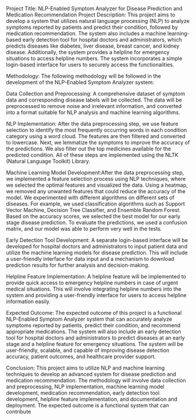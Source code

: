 Project Title: NLP-Enabled Symptom Analyzer for Disease Prediction and Medication Recommendation
Project Description:
This project aims to develop a system that utilizes natural language processing (NLP) to analyze symptoms reported by patients and predict their condition, followed by medication recommendation. The system also includes a machine learning-based early detection tool for hospital doctors and administrators, which predicts diseases like diabetes, liver disease, breast cancer, and kidney disease. Additionally, the system provides a helpline for emergency situations to access helpline numbers. The system incorporates a simple login-based interface for users to securely access the functionalities.

Methodology:
The following methodology will be followed in the development of the NLP-Enabled Symptom Analyzer system:

Data Collection and Preprocessing: A comprehensive dataset of symptom data and corresponding disease labels will be collected. The data will be preprocessed to remove noise and irrelevant information, and converted into a format suitable for NLP analysis and machine learning algorithms.

NLP Implementation: After the data preprocessing step, we use feature selection to identify the most frequently occurring words in each condition category using a word cloud. The features are then filtered and converted to lowercase. Next, we lemmatize the symptoms to improve the accuracy of the predictions.
We also filter out the top medicines available for the predicted condition. All of these steps are implemented using the NLTK (Natural Language Toolkit) Library.

Machine Learning Model Development:After the data preprocessing step, we implemented a feature selection process using NLP techniques, where we selected the optimal features and visualized the data. Using a heatmap, we removed any unwanted features that could reduce the accuracy of the model.
We experimented with different algorithms on different sets of diseases. For example, we used classification algorithms such as Support Vector Machine, Decision Tree Classifier, and Ensemble Random Forest. Based on the accuracy scores, we selected the best model for our early stage disease prediction.
To evaluate the predictions, we used a confusion matrix, and our model was able to perform very well in the tests.

Early Detection Tool Development: A separate login-based interface will be developed for hospital doctors and administrators to input patient data and utilize the machine learning models for disease prediction. This will include a user-friendly interface for data input and a mechanism to download prediction results for further analysis and decision-making.

Helpline Feature Implementation: A helpline feature will be implemented to provide quick access to emergency helpline numbers in case of urgent medical situations. This will involve integrating helpline numbers into the system and providing a user-friendly interface for users to access helpline information easily.

Expected Outcome:
The expected outcome of this project is a functional NLP-Enabled Symptom Analyzer system that can accurately analyze symptoms reported by patients, predict their condition, and recommend appropriate medications. The system will also include an early detection tool for hospital doctors and administrators to predict diseases at an early stage and a helpline feature for emergency situations. The system will be user-friendly, scalable, and capable of improving disease detection accuracy, patient outcomes, and healthcare provider support.

Conclusion:
This project aims to utilize NLP and machine learning techniques to develop an advanced system for disease prediction and medication recommendation. The methodology will involve data collection and preprocessing, NLP implementation, machine learning model development, medication recommendation, early detection tool development, helpline feature implementation, and documentation and deployment. The expected outcome is a functional system that can contribute







